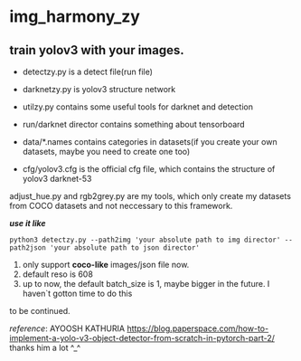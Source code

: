 # img_harmony_zy
## train yolov3 with your images.

+ detectzy.py is a detect file(run file)

+ darknetzy.py is yolov3 structure network

+ utilzy.py contains some useful tools for darknet and detection

+ run/darknet director contains something about tensorboard

+ data/*.names contains categories in datasets(if you create your own datasets, maybe you need to create one too)

+ cfg/yolov3.cfg is the official cfg file, which contains the structure of yolov3 darknet-53

adjust_hue.py and rgb2grey.py are my tools, which only create my datasets from COCO datasets and not neccessary to this framework.

***use it like***

```python3 detectzy.py --path2img 'your absolute path to img director' --path2json 'your absolute path to json director'```

1. only support **coco-like** images/json file now.
2. default reso is 608
3. up to now, the default batch_size is 1, maybe bigger in the future. I haven`t gotton time to do this

to be continued.

*reference*:
AYOOSH KATHURIA
https://blog.paperspace.com/how-to-implement-a-yolo-v3-object-detector-from-scratch-in-pytorch-part-2/
thanks him a lot ^_^